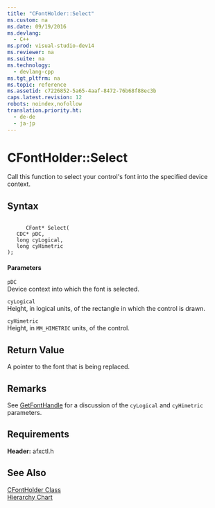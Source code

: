 ```yaml
---
title: "CFontHolder::Select"
ms.custom: na
ms.date: 09/19/2016
ms.devlang: 
  - C++
ms.prod: visual-studio-dev14
ms.reviewer: na
ms.suite: na
ms.technology: 
  - devlang-cpp
ms.tgt_pltfrm: na
ms.topic: reference
ms.assetid: c7226852-5a65-4aaf-8472-76b68f88ec3b
caps.latest.revision: 12
robots: noindex,nofollow
translation.priority.ht: 
  - de-de
  - ja-jp
---
```

# CFontHolder::Select
Call this function to select your control's font into the specified device context.  
  
## Syntax  
  
```  
  
      CFont* Select(  
   CDC* pDC,  
   long cyLogical,  
   long cyHimetric   
);  
```  
  
#### Parameters  
 `pDC`  
 Device context into which the font is selected.  
  
 `cyLogical`  
 Height, in logical units, of the rectangle in which the control is drawn.  
  
 `cyHimetric`  
 Height, in `MM_HIMETRIC` units, of the control.  
  
## Return Value  
 A pointer to the font that is being replaced.  
  
## Remarks  
 See [GetFontHandle](../vs140/CFontHolder--GetFontHandle.md) for a discussion of the `cyLogical` and `cyHimetric` parameters.  
  
## Requirements  
 **Header:** afxctl.h  
  
## See Also  
 [CFontHolder Class](../vs140/CFontHolder-Class.md)   
 [Hierarchy Chart](../vs140/Hierarchy-Chart.md)